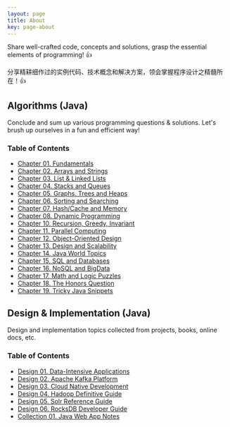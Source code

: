 ```yaml
---
layout: page
title: About
key: page-about
---
```


Share well-crafted code, concepts and solutions, grasp the essential elements of programming! :+1:

分享精耕细作过的实例代码、技术概念和解决方案，领会掌握程序设计之精髓所在！:+1:

## Algorithms (Java)

Conclude and sum up various programming questions & solutions. Let's brush up ourselves in a fun and efficient way!

### Table of Contents
 - [Chapter 01. Fundamentals](/algorithms/2017/11/10/a01-fundamentals.html "Primitive, Bit Manipulation")
 - [Chapter 02. Arrays and Strings](/algorithms/2017/11/11/a02-arrays-and-strings.html)
 - [Chapter 03. List & Linked Lists](/algorithms/2018/02/25/a03-list-and-linked-lists.html)
 - [Chapter 04. Stacks and Queues](/algorithms/2017/11/15/a04-stacks-and-queues.html)
 - [Chapter 05. Graphs, Trees and Heaps](/algorithms/2017/11/25/a05-graphs-trees-heaps.html)
 - [Chapter 06. Sorting and Searching](/algorithms/2017/12/05/a06-sorting-and-searching.html)
 - [Chapter 07. Hash/Cache and Memory](/algorithms/2017/12/02/a07-hash-cache-memory.html)
 - [Chapter 08. Dynamic Programming](/algorithms/2017/11/15/a08-dynamic-programming.html)
 - [Chapter 10. Recursion, Greedy, Invariant](/algorithms/2018/03/01/a10-recursion-greedy-invariant.html)
 - [Chapter 11. Parallel Computing](/algorithms/2017/12/30/a11-parallel-computing.html "Thread, Lock, Timer")
 - [Chapter 12. Object-Oriented Design](/algorithms/2018/03/08/a12-object-oriented-design.html)
 - [Chapter 13. Design and Scalability](/algorithms/2018/01/05/a13-design-and-scalability.html)
 - [Chapter 14. Java World Topics](/algorithms/2017/12/01/a14-java-world-topics.html "JVM, Effective Java")
 - [Chapter 15. SQL and Databases](/algorithms/2017/12/20/a15-sql-and-databases.html "RDBMS, Transaction")
 - [Chapter 16. NoSQL and BigData](/designs/2017/11/11/d01-data-intensive-applications.html "MapReduce, Hadoop")
 - [Chapter 17. Math and Logic Puzzles](/algorithms/2018/01/08/a17-math-and-logic-puzzles.html "Brainteaser, Probability")
 - [Chapter 18. The Honors Question](/algorithms/2018/03/10/a18-the-honors-question.html "Challenging, Intractability")
 - [Chapter 19. Tricky Java Snippets](/algorithms/2018/05/18/a19-tricky-java-snippets.html)

## Design & Implementation (Java)

Design and implementation topics collected from projects, books, online docs, etc.

### Table of Contents
 - [Design 01. Data-Intensive Applications](/designs/2017/11/11/d01-data-intensive-applications.html)
 - [Design 02. Apache Kafka Platform](/designs/2017/12/05/d02-apache-kafka-platform.html)
 - [Design 03. Cloud Native Development](/designs/2018/04/15/d03-cloud-native-development.html)
 - [Design 04. Hadoop Definitive Guide](/designs/2018/08/25/d04-hadoop-definitive-guide.html)
 - [Design 05. Solr Reference Guide](/designs/2018/09/14/d05-solr-reference-guide.html)
 - [Design 06. RocksDB Developer Guide](/designs/2018/09/20/d06-rocksdb-developer-guide.html)
 - [Collection 01. Java Web App Notes](/collections/2017/11/07/c01-java-webapp-notes.html)
